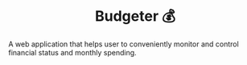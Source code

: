 <h1 align="center">Budgeter 💰</h1>

A web application that helps user to conveniently monitor and control financial status and monthly spending.

